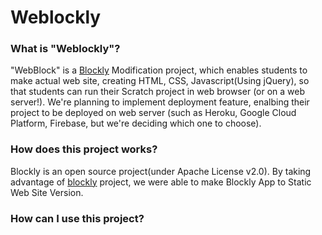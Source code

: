 # Weblockly

### What is "Weblockly"?
"WebBlock" is a [Blockly](https://developers.google.com/blockly) Modification project, which enables students to make actual web site, creating HTML, CSS, Javascript(Using jQuery), so that students can run their Scratch project in web browser (or on a web server!).
We're planning to implement deployment feature, enalbing their project to be deployed on web server (such as Heroku, Google Cloud Platform, Firebase, but we're deciding which one to choose).

### How does this project works?
Blockly is an open source project(under Apache License v2.0). By taking advantage of [blockly](https://github.com/google/blockly) project, we were able to make Blockly App to Static Web Site Version.

### How can I use this project?
